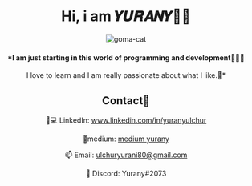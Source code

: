 <div align="center">

# Hi, i am 𝒀𝑼𝑹𝑨𝑵𝒀👋🙋


![goma-cat](https://github.com/YuranyUlchur/YuranyUlchur/assets/111533983/af74dfc9-eaa2-4274-b2f6-a7822c6938af)



#### *I am just starting in this world of programming and development👩🏽‍💻
  I love to learn and I am really passionate about what I like.💖*
## Contact📩
👩💻 LinkedIn: www.linkedin.com/in/yuranyulchur

📜medium: [medium yurany](https://medium.com/@ulchuryurani80)

📫 Email: ulchuryurani80@gmail.com

🤖 Discord: Yurany#2073
  
  
</div>
